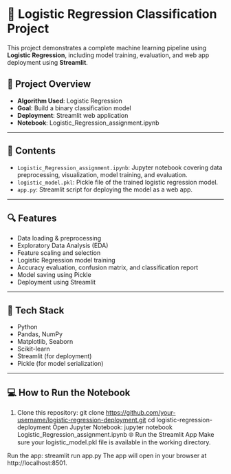 # 🚀 Logistic Regression Classification Project

This project demonstrates a complete machine learning pipeline using **Logistic Regression**, including model training, evaluation, and web app deployment using **Streamlit**.

## 📌 Project Overview

- **Algorithm Used**: Logistic Regression
- **Goal**: Build a binary classification model
- **Deployment**: Streamlit web application
- **Notebook**: Logistic_Regression_assignment.ipynb

---

## 📂 Contents

- `Logistic_Regression_assignment.ipynb`: Jupyter notebook covering data preprocessing, visualization, model training, and evaluation.
- `logistic_model.pkl`: Pickle file of the trained logistic regression model.
- `app.py`: Streamlit script for deploying the model as a web app.

---

## 🔍 Features

- Data loading & preprocessing
- Exploratory Data Analysis (EDA)
- Feature scaling and selection
- Logistic Regression model training
- Accuracy evaluation, confusion matrix, and classification report
- Model saving using Pickle
- Deployment using Streamlit

---

## 🧪 Tech Stack

- Python
- Pandas, NumPy
- Matplotlib, Seaborn
- Scikit-learn
- Streamlit (for deployment)
- Pickle (for model serialization)

---

## 💻 How to Run the Notebook

1. Clone this repository:
   git clone https://github.com/your-username/logistic-regression-deployment.git
   cd logistic-regression-deployment
Open Jupyter Notebook:
jupyter notebook Logistic_Regression_assignment.ipynb
🌐 Run the Streamlit App
Make sure your logistic_model.pkl file is available in the working directory.

Run the app:
streamlit run app.py
The app will open in your browser at http://localhost:8501.

